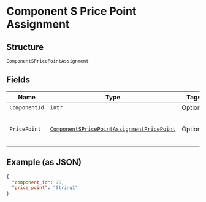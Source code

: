 
# Component S Price Point Assignment

## Structure

`ComponentSPricePointAssignment`

## Fields

| Name | Type | Tags | Description |
|  --- | --- | --- | --- |
| `ComponentId` | `int?` | Optional | - |
| `PricePoint` | [`ComponentSPricePointAssignmentPricePoint`](../../doc/models/containers/component-s-price-point-assignment-price-point.md) | Optional | This is a container for one-of cases. |

## Example (as JSON)

```json
{
  "component_id": 76,
  "price_point": "String1"
}
```

